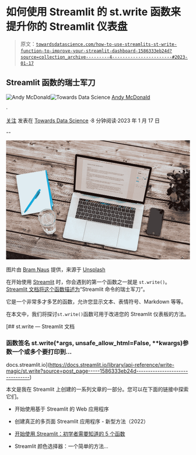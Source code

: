 # 如何使用 Streamlit 的 st.write 函数来提升你的 Streamlit 仪表盘

> 原文：[`towardsdatascience.com/how-to-use-streamlits-st-write-function-to-improve-your-streamlit-dashboard-1586333eb24d?source=collection_archive---------4-----------------------#2023-01-17`](https://towardsdatascience.com/how-to-use-streamlits-st-write-function-to-improve-your-streamlit-dashboard-1586333eb24d?source=collection_archive---------4-----------------------#2023-01-17)

## Streamlit 函数的瑞士军刀

[](https://andymcdonaldgeo.medium.com/?source=post_page-----1586333eb24d--------------------------------)![Andy McDonald](https://andymcdonaldgeo.medium.com/?source=post_page-----1586333eb24d--------------------------------)[](https://towardsdatascience.com/?source=post_page-----1586333eb24d--------------------------------)![Towards Data Science](https://towardsdatascience.com/?source=post_page-----1586333eb24d--------------------------------) [Andy McDonald](https://andymcdonaldgeo.medium.com/?source=post_page-----1586333eb24d--------------------------------)

·

[关注](https://medium.com/m/signin?actionUrl=https%3A%2F%2Fmedium.com%2F_%2Fsubscribe%2Fuser%2F9c280f85f15c&operation=register&redirect=https%3A%2F%2Ftowardsdatascience.com%2Fhow-to-use-streamlits-st-write-function-to-improve-your-streamlit-dashboard-1586333eb24d&user=Andy+McDonald&userId=9c280f85f15c&source=post_page-9c280f85f15c----1586333eb24d---------------------post_header-----------) 发表在 [Towards Data Science](https://towardsdatascience.com/?source=post_page-----1586333eb24d--------------------------------) ·8 分钟阅读·2023 年 1 月 17 日[](https://medium.com/m/signin?actionUrl=https%3A%2F%2Fmedium.com%2F_%2Fvote%2Ftowards-data-science%2F1586333eb24d&operation=register&redirect=https%3A%2F%2Ftowardsdatascience.com%2Fhow-to-use-streamlits-st-write-function-to-improve-your-streamlit-dashboard-1586333eb24d&user=Andy+McDonald&userId=9c280f85f15c&source=-----1586333eb24d---------------------clap_footer-----------)

--

[](https://medium.com/m/signin?actionUrl=https%3A%2F%2Fmedium.com%2F_%2Fbookmark%2Fp%2F1586333eb24d&operation=register&redirect=https%3A%2F%2Ftowardsdatascience.com%2Fhow-to-use-streamlits-st-write-function-to-improve-your-streamlit-dashboard-1586333eb24d&source=-----1586333eb24d---------------------bookmark_footer-----------)![](img/fc9fcf4c1510ad514f6ae258e5ee6e19.png)

图片由 [Bram Naus](https://unsplash.com/es/@bramnaus?utm_source=medium&utm_medium=referral) 提供，来源于 [Unsplash](https://unsplash.com/?utm_source=medium&utm_medium=referral)

在开始使用 [Streamlit](https://streamlit.io/) 时，你会遇到的第一个函数之一就是 `st.write()`。 [Streamlit 文档将这个函数描述为](https://docs.streamlit.io/library/api-reference/write-magic/st.write)“Streamlit 命令的瑞士军刀”。

它是一个非常多才多艺的函数，允许您显示文本、表情符号、Markdown 等等。

在本文中，我们将探讨`st.write()`函数可用于改进您的 Streamlit 仪表板的方法。

[](https://docs.streamlit.io/library/api-reference/write-magic/st.write?source=post_page-----1586333eb24d--------------------------------) [## st.write — Streamlit 文档

### 函数签名 st.write(*args, unsafe_allow_html=False, **kwargs)参数一个或多个要打印到…

docs.streamlit.io](https://docs.streamlit.io/library/api-reference/write-magic/st.write?source=post_page-----1586333eb24d--------------------------------)

本文是我在 Streamlit 上创建的一系列文章的一部分。您可以在下面的链接中探索它们。

+   开始使用基于 Streamlit 的 Web 应用程序

+   创建真正的多页面 Streamlit 应用程序 - 新型方法（2022）

+   [开始使用 Streamlit：初学者需要知道的 5 个函数](https://medium.com/towards-data-science/getting-started-with-streamlit-5-functions-you-need-to-know-when-starting-out-b35ed7d872b9)

+   Streamlit 颜色选择器：一个简单的方法…

